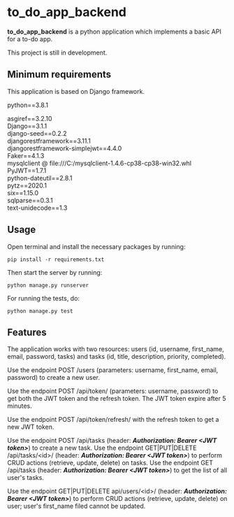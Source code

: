 # to_do_app_backend
**to_do_app_backend** is a python application which implements a basic API for a to-do app.

This project is still in development.

## Minimum requirements
This application is based on Django framework.

python==3.8.1

asgiref==3.2.10  
Django==3.1.1  
django-seed==0.2.2  
djangorestframework==3.11.1  
djangorestframework-simplejwt==4.4.0  
Faker==4.1.3  
mysqlclient @ file:///C:/mysqlclient-1.4.6-cp38-cp38-win32.whl  
PyJWT==1.7.1  
python-dateutil==2.8.1  
pytz==2020.1  
six==1.15.0  
sqlparse==0.3.1  
text-unidecode==1.3  


## Usage
Open terminal and install the necessary packages by running:

`pip install -r requirements.txt`

Then start the server by running:

`python manage.py runserver`

For running the tests, do:

`python manage.py test`


## Features 
The application works with two resources: users (id, username, first_name, email, password, tasks) and tasks (id, title, 
description, priority, completed).

Use the endpoint POST /users (parameters: username, first_name, email, password) to create a new user.

Use the endpoint POST /api/token/ (parameters: username, password) to get both the JWT token and the refresh token.
The JWT token expire after 5 minutes.

Use the endpoint POST /api/token/refresh/ with the refresh token to get a new JWT token.

Use the endpoint POST /api/tasks (header: ***Authorization: Bearer \<JWT token>***) to create a new task.
Use the endpoint GET|PUT|DELETE /api/tasks/\<id>/ (header: ***Authorization: Bearer \<JWT token>***) to perform 
CRUD actions (retrieve, update, delete) on tasks.
Use the endpoint GET /api/tasks (header: ***Authorization: Bearer \<JWT token>***) to get the list of all user's tasks.

Use the endpoint GET|PUT|DELETE api/users/\<id>/ (header: ***Authorization: Bearer \<JWT token>***) to perform 
CRUD actions (retrieve, update, delete) on user; user's first_name filed cannot be updated.
